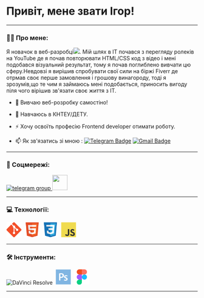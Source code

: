 
# Привіт, мене звати Ігор!

---

### :man_technologist: Про мене:

Я новачок в веб-разробці<img src="https://media.giphy.com/media/WUlplcMpOCEmTGBtBW/giphy.gif" width="30px">. Мій шлях в ІT почався з перегляду ролеків на YouTube де я почав повторювати HTML/CSS код з відео і мені подобався візуальний результат, тому я почав поглиблено вивчати цю сферу.Невдовзі я вирішив спробувати свої сили на біржі Fiverr де отрмав своє перше замовлення і грошову винагороду, тоді я зрозумів,що те чим я займаюсь мені подобається, приносить вигоду піля чого вірішив зв'язати своє життя з ІТ.  

- :telescope: Вивчаю веб-розробку самостіно!

- :seedling: Навчаюсь в КНТЕУ/ДЕТУ.

- :zap: Хочу освоїть професію Frontend developer отимати роботу.

- :mailbox: Як зв'язатись зі мною : [![Telegram Badge](https://img.shields.io/badge/-OmelchenkoIgor-blue?style=flat&logo=Telegram&logoColor=white)](https://t.me/Omelchenko_Igor_VIP) [![Gmail Badge](https://img.shields.io/badge/-Gmail-red?style=flat&logo=Gmail&logoColor=white)](mailto:omelchenkoigor7777@gmail.com)

---

### 🤝 Соцмережі:

  <div id="badges">
    <a href="https://t.me/Omelchenko_Igor_VIP" target="_blank">
      <img src="https://cdn-icons-png.flaticon.com/512/2111/2111646.png" width="40" height="40" alt="telegram group" />
    </a>
    <a href="https://www.instagram.com/_igor_omelchenko_/" target="_blank">
      <img src="https://cdn.jsdelivr.net/npm/simple-icons@3.0.1/icons/instagram.svg" width="40" height="40" alt=""/>
    </a>
  </div>

---

### 💻 Технології:

<div>
  <img src="https://github.com/devicons/devicon/blob/master/icons/git/git-original.svg" title="git" alt="git" width="40" height="40"/>&nbsp
  <img src="https://github.com/devicons/devicon/blob/master/icons/html5/html5-original.svg" title="html5" alt="html5" width="40" height="40"/>&nbsp
  <img src="https://github.com/devicons/devicon/blob/master/icons/css3/css3-original.svg" title="css" alt="css" width="40" height="40"/>&nbsp
  <img src="https://github.com/devicons/devicon/blob/master/icons/javascript/javascript-original.svg" title="javascript" alt="javascript" width="40" height="40"/>&nbsp
</div>

---

### 🛠 Інструменти:

<div>
  <img src="https://upload.wikimedia.org/wikipedia/commons/9/90/DaVinci_Resolve_17_logo.svg" title="DaVinci Resolve" alt="DaVinci Resolve" width="40" height="40"/>&nbsp;
  <img src="https://github.com/devicons/devicon/blob/master/icons/photoshop/photoshop-plain.svg" title="photoshop" alt="photoshop" width="40" height="40"/>&nbsp;
  <img src="https://github.com/devicons/devicon/blob/master/icons/figma/figma-original.svg" title="figma" alt="figma" width="40" height="40"/>&nbsp;


</div>

---
